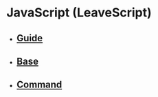 # JavaScript (LeaveScript)
<ul>
    <li><h2><a href = "/JS/Guide/">Guide</a></h2></li>
    <li><h2><a href = "/JS/Base/">Base</a></h2></li>
    <li><h2><a href = "/JS/Command/">Command</a></h2></li>
</ul>